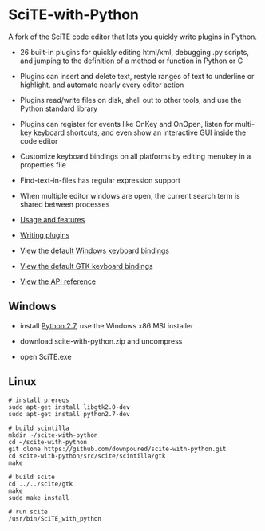 # SciTE-with-Python

A fork of the SciTE code editor that lets you quickly write plugins in Python.

* 26 built-in plugins for quickly editing html/xml, debugging .py scripts, and jumping to the definition of a method or function in Python or C

* Plugins can insert and delete text, restyle ranges of text to underline or highlight, and automate nearly every editor action

* Plugins read/write files on disk, shell out to other tools, and use the Python standard library

* Plugins can register for events like OnKey and OnOpen, listen for multi-key keyboard shortcuts, and even show an interactive GUI inside the code editor
    
* Customize keyboard bindings on all platforms by editing menukey in a properties file

* Find-text-in-files has regular expression support

* When multiple editor windows are open, the current search term is shared between processes
    
* [Usage and features](https://downpoured.github.io/scite-with-python/070/usage_and_features.html)

* [Writing plugins](https://downpoured.github.io/scite-with-python/070/writing_plugins.html)

* [View the default Windows keyboard bindings](https://downpoured.github.io/scite-with-python/070/html/BindingsWin32.html)

* [View the default GTK keyboard bindings](https://downpoured.github.io/scite-with-python/070/html/BindingsGTK.html)

* [View the API reference](https://downpoured.github.io/scite-with-python/070/html/SciTEWithPythonAPIReference.html)

## Windows

* install [Python 2.7](https://www.python.org/downloads/windows/), use the Windows x86 MSI installer

* download scite-with-python.zip and uncompress 

* open SciTE.exe

## Linux

    # install prereqs
    sudo apt-get install libgtk2.0-dev
    sudo apt-get install python2.7-dev

    # build scintilla
    mkdir ~/scite-with-python
    cd ~/scite-with-python
    git clone https://github.com/downpoured/scite-with-python.git
    cd scite-with-python/src/scite/scintilla/gtk
    make
    
    # build scite
    cd ../../scite/gtk
    make
    sudo make install

    # run scite
    /usr/bin/SciTE_with_python

